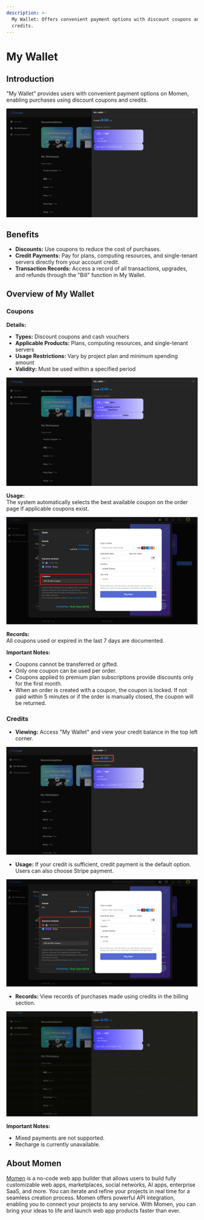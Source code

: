 ```yaml
---
description: >-
  My Wallet: Offers convenient payment options with discount coupons and
  credits.
---
```


# My Wallet

## Introduction

"My Wallet" provides users with convenient payment options on Momen, enabling purchases using discount coupons and credits.

![My Wallet dashboard in Momen](../.gitbook/assets/截屏2024-11-01%2011.45.03.png)

## Benefits

- **Discounts:** Use coupons to reduce the cost of purchases.
- **Credit Payments:** Pay for plans, computing resources, and single-tenant servers directly from your account credit.
- **Transaction Records:** Access a record of all transactions, upgrades, and refunds through the "Bill" function in My Wallet.

## Overview of My Wallet

### Coupons

**Details:**

- **Types:** Discount coupons and cash vouchers
- **Applicable Products:** Plans, computing resources, and single-tenant servers
- **Usage Restrictions:** Vary by project plan and minimum spending amount
- **Validity:** Must be used within a specified period

![Coupon list in My Wallet](../.gitbook/assets/Frame%2048096512.png)

**Usage:**  
The system automatically selects the best available coupon on the order page if applicable coupons exist.

![Coupon applied to order](../.gitbook/assets/Group%2040355.png)

**Records:**  
All coupons used or expired in the last 7 days are documented.

**Important Notes:**

- Coupons cannot be transferred or gifted.
- Only one coupon can be used per order.
- Coupons applied to premium plan subscriptions provide discounts only for the first month.
- When an order is created with a coupon, the coupon is locked. If not paid within 5 minutes or if the order is manually closed, the coupon will be returned.

### Credits

- **Viewing:** Access "My Wallet" and view your credit balance in the top left corner.

![Credit balance in My Wallet](../.gitbook/assets/20241101-121004.jpeg)

- **Usage:** If your credit is sufficient, credit payment is the default option. Users can also choose Stripe payment.

![Credit payment option](../.gitbook/assets/Group%2040355%20(1).png)

- **Records:** View records of purchases made using credits in the billing section.

![Credit transaction records](../.gitbook/assets/20241101-121532.gif)

**Important Notes:**

- Mixed payments are not supported.
- Recharge is currently unavailable.

## About Momen

[Momen](https://momen.app/?channel=blog-about) is a no-code web app builder that allows users to build fully customizable web apps, marketplaces, social networks, AI apps, enterprise SaaS, and more. You can iterate and refine your projects in real time for a seamless creation process. Momen offers powerful API integration, enabling you to connect your projects to any service. With Momen, you can bring your ideas to life and launch web app products faster than ever.
